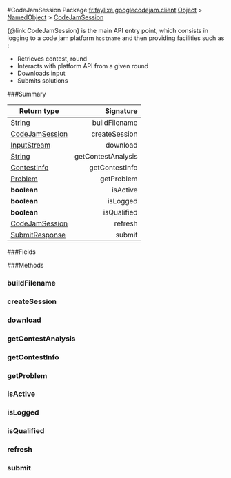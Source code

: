 #CodeJamSession
Package [fr.faylixe.googlecodejam.client](nullfr/faylixe/googlecodejam/client)
[Object]() > [NamedObject]() > [CodeJamSession]()

{@link CodeJamSession} is the main API entry point, which consists
 in logging to a code jam platform ``hostname`` and then providing
 facilities such as :
 <br>
 * Retrieves contest, round
 * Interacts with platform API from a given round
 * Downloads input
 * Submits solutions

###Summary

Return type | Signature
--- | ---:
[String]() | buildFilename
[CodeJamSession]() | createSession
[InputStream]() | download
[String]() | getContestAnalysis
[ContestInfo]() | getContestInfo
[Problem]() | getProblem
**boolean** | isActive
**boolean** | isLogged
**boolean** | isQualified
[CodeJamSession]() | refresh
[SubmitResponse]() | submit

###Fields

###Methods
### buildFilename
### createSession
### download
### getContestAnalysis
### getContestInfo
### getProblem
### isActive
### isLogged
### isQualified
### refresh
### submit
